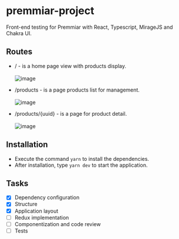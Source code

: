 # premmiar-project
Front-end testing for Premmiar with React, Typescript, MirageJS and Chakra UI.

## Routes
- / - is a home page view with products display.<br><br>
![image](https://user-images.githubusercontent.com/33427278/168408311-dc10f1ba-280b-4fcc-8f71-2809970b3f13.png)

- /products - is a page products list for management.<br><br>
![image](https://user-images.githubusercontent.com/33427278/168408332-e64657e6-e19a-47b1-8ce1-fd26d591785a.png)

- /products/{uuid} - is a page for product detail.<br><br>
![image](https://user-images.githubusercontent.com/33427278/168408352-fbbda3e2-71f4-450a-b80e-59a639699f5d.png)


## Installation
- Execute the command `yarn` to install the dependencies.
- After installation, type `yarn dev` to start the application.

## Tasks
- [x] Dependency configuration
- [x] Structure
- [x] Application layout
- [ ] Redux implementation
- [ ] Componentization and code review
- [ ] Tests
